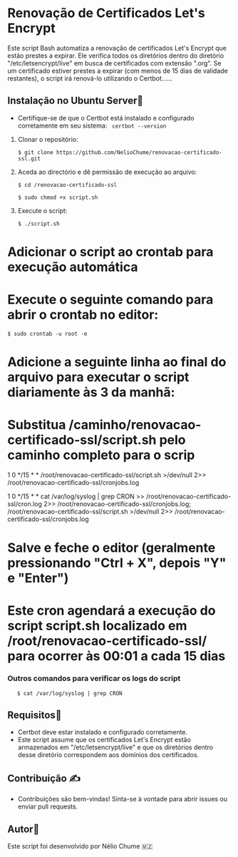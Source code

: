 #  Renovação de Certificados Let's Encrypt

Este script Bash automatiza a renovação de certificados Let's Encrypt que estão prestes a expirar. Ele verifica todos os diretórios dentro do diretório "/etc/letsencrypt/live" em busca de certificados com extensão ".org". Se um certificado estiver prestes a expirar (com menos de 15 dias de validade restantes), o script irá renová-lo utilizando o Certbot......

## Instalação no Ubuntu Server:penguin:

- Certifique-se de que o Certbot está instalado e configurado corretamente em seu sistema:
  `` certbot --version``
1. Clonar o repositório:
   
   ```
   $ git clone https://github.com/NelioChume/renovacao-certificado-ssl.git
   ```

2. Aceda ao directório e dê permissão de execução ao arquivo:
   
   ```
   $ cd /renovacao-certificado-ssl
   ```
   
   ```
   $ sudo chmod +x script.sh
   ```

3. Execute o script:
   
   ```
   $ ./script.sh
   ```
   
# Adicionar o script ao crontab para execução automática
# Execute o seguinte comando para abrir o crontab no editor:

 ```
 $ sudo crontab -u root -e
 ```

# Adicione a seguinte linha ao final do arquivo para executar o script diariamente às 3 da manhã:
# Substitua /caminho/renovacao-certificado-ssl/script.sh pelo caminho completo para o scrip
1 0 */15 * * /root/renovacao-certificado-ssl/script.sh >/dev/null 2>> /root/renovacao-certificado-ssl/cronjobs.log

1 0 */15 * * cat /var/log/syslog | grep CRON >> /root/renovacao-certificado-ssl/cron.log 2>> /root/renovacao-certificado-ssl/cronjobs.log; /root/renovacao-certificado-ssl/script.sh >/dev/null 2>> /root/renovacao-certificado-ssl/cronjobs.log


# Salve e feche o editor (geralmente pressionando "Ctrl + X", depois "Y" e "Enter")

# Este cron agendará a execução do script script.sh localizado em /root/renovacao-certificado-ssl/ para ocorrer às 00:01 a cada 15 dias

### Outros comandos para verificar os logs do script
```
   $ cat /var/log/syslog | grep CRON
```

## Requisitos:dart:

- Certbot deve estar instalado e configurado corretamente.
- Este script assume que os certificados Let's Encrypt estão armazenados em "/etc/letsencrypt/live" e que os diretórios dentro desse diretório correspondem aos domínios dos certificados.

## Contribuição :writing_hand:

- Contribuições são bem-vindas! Sinta-se à vontade para abrir issues ou enviar pull requests.

## Autor:massage:

Este script foi desenvolvido por Nélio Chume :mozambique:








